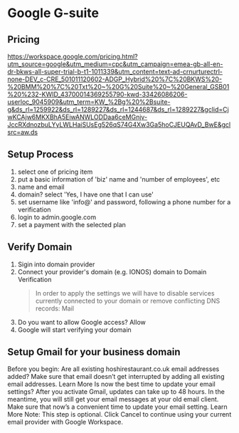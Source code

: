# Google G-suite

## Pricing
https://workspace.google.com/pricing.html?utm_source=google&utm_medium=cpc&utm_campaign=emea-gb-all-en-dr-bkws-all-super-trial-b-t1-1011339&utm_content=text-ad-crnurturectrl-none-DEV_c-CRE_501011120602-ADGP_Hybrid%20%7C%20BKWS%20-%20BMM%20%7C%20Txt%20~%20G%20Suite%20~%20General_GSB01%20%232-KWID_43700014369255790-kwd-33426086206-userloc_9045909&utm_term=KW_%2Bg%20%2Bsuite-g&ds_rl=1259922&ds_rl=1289227&ds_rl=1244687&ds_rl=1289227&gclid=CjwKCAjw6MKXBhA5EiwANWLODDaa6ceMGnjv-JccRXdnozbuLYyLWLHaiSUsEg526qS74G4Xw3Ga5hoCJEUQAvD_BwE&gclsrc=aw.ds

## Setup Process
1) select one of pricing item
2) put a basic information of 'biz' name and 'number of employees', etc
3) name and email
4) domain? select 'Yes, I have one that I can use'
5) set username like 'info@' and password, following a phone number for a verification
6) login to admin.google.com
7) set a payment with the selected plan

## Verify Domain
1) Sigin into domain provider
2) Connect your provider's domain (e.g. IONOS) domain to Domain Verification
   > In order to apply the settings we will have to disable services currently connected to your domain or remove conflicting DNS records: Mail
4) Do you want to allow Google access? Allow
5) Google will start verifying your domain

## Setup Gmail for your business domain
Before you begin:
  Are all existing hoshirestaurant.co.uk email addresses added?
  Make sure that email doesn’t get interrupted by adding all existing email addresses. Learn More
  Is now the best time to update your email settings?
  After you activate Gmail, updates can take up to 48 hours. In the meantime, you will still get your email messages at your old email client. Make sure that now’s a convenient time to update your email setting. Learn More
  Note: This step is optional. Click Cancel to continue using your current email provider with Google Workspace.
